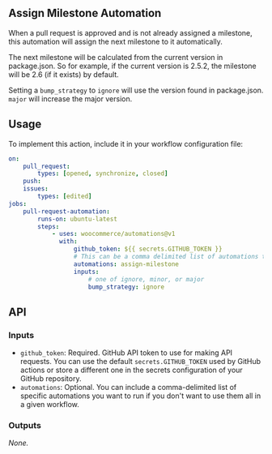## Assign Milestone Automation

When a pull request is approved and is not already assigned a milestone, this automation will assign the next milestone to it
automatically.

The next milestone will be calculated from the current version in package.json. So for example, if the current version is 2.5.2, the milestone will be 2.6 (if it exists) by default.

Setting a `bump_strategy` to `ignore` will use the version found in package.json. `major` will increase the major version.

## Usage

To implement this action, include it in your workflow configuration file:

```yaml
on:
    pull_request:
        types: [opened, synchronize, closed]
    push:
    issues:
        types: [edited]
jobs:
    pull-request-automation:
        runs-on: ubuntu-latest
        steps:
            - uses: woocommerce/automations@v1
              with:
                  github_token: ${{ secrets.GITHUB_TOKEN }}
                  # This can be a comma delimited list of automations to run, in this case we're just executing assign-milestone
                  automations: assign-milestone
                  inputs:
                      # one of ignore, minor, or major
                      bump_strategy: ignore
```

## API

### Inputs

-   `github_token`: Required. GitHub API token to use for making API requests. You can use the default `secrets.GITHUB_TOKEN` used by GitHub actions or store a different one in the secrets configuration of your GitHub repository.
-   `automations`: Optional. You can include a comma-delimited list of specific automations you want to run if you don't want to use them all in a given workflow.

### Outputs

_None._

